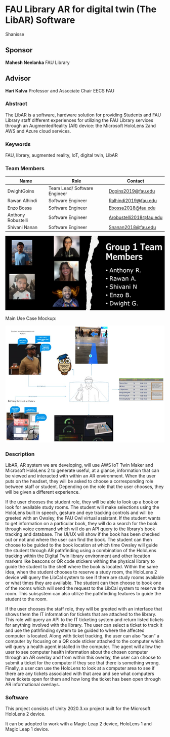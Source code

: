 # FAU Library AR for digital twin (The LibAR) Software

Shanisse
## Sponsor
**Mahesh Neelanka** FAU Library

## Advisor
**Hari Kalva** Professor and Associate Chair EECS FAU

### Abstract
The LibAR is a software, hardware solution for providing Students and FAU Library  staff  different  experiences  for  utilizing  the  FAU  Library  services  through  an AugmentedReality  (AR)  device:  the  Microsoft  HoloLens  2and  AWS  and  Azure  cloud services.

### Keywords
FAU, library, augmented reality, IoT, digital twin, LibAR 

### Team Members
| Name | Role | Contact |
| ------- | --------- | ---------- |
| DwightGoins | Team Lead/ Software Engineer | Dgoins2019@fau.edu |
| Rawan Alhindi | Software Engineer | Ralhindi2019@fau.edu |
| Enzo Bossa | Software Engineer| Ebossa2018@fau.edu |
| Anthony Robustelli | Software Engineer | Arobustelli2018@fau.edu |
| Shivani Nanan | Software Engineer | Snanan2018@fau.edu |

![Author Images](Assets/Images/authors.jpg)



Main Use Case Mockup:

![Main Use Case Mockup Image](Assets/Images/mainUseCases.jpg)


### Description
LibAR, AR system we are developing, will use AWS IoT Twin Maker and Microsoft HoloLens 2 to generate useful, at a glance, information that can be viewed and interacted with within an AR environment. When the user puts on the headset, they will be asked to choose a corresponding role between staff or student. Depending on the role that the user chooses, they will be given a different experience.  

If the user chooses the student role, they will be able to look up a book or look for available study rooms. The student will make selections using the HoloLens built in speech, gesture and eye tracking controls and will be greeted with an Owsley, the FAU Owl virtual assistant. If the student wants to get information on a particular book, they will do a search for the book through voice command which will do an API query to the library’s book tracking and database. The UI/UX will show if the book has been checked out or not and where the user can find the book. The student can then choose to be guided to the book location at which time Owsley will guide the student through AR pathfinding using a combination of the HoloLens tracking within the Digital Twin library environment and other location markers like beacons or QR code stickers withing the physical library to guide the student to the shelf where the book is located. Within the same idea, when the student chooses to reserve a study room, the HoloLens 2 device will query the LibCal system to see if there are study rooms available or what times they are available. The student can then choose to book one of the rooms which will send the request to the LibCal system to reserve the room. This subsystem can also utilize the pathfinding features to guide the student to the room. 

If the user chooses the staff role, they will be greeted with an interface that shows them the IT information for tickets that are attached to the library. This role will query an API to the IT ticketing system and return listed tickets for anything involved with the library. The user can select a ticket to track it and use the pathfinding system to be guided to where the affected computer is located. Along with ticket tracking, the user can also “scan” a computer by focusing on a QR code sticker attached to the computer which will query a health agent installed in the computer. The agent will allow the user to see computer health information about the chosen computer through an AR overlay and from within this overlay, the user can choose to submit a ticket for the computer if they see that there is something wrong. Finally, a user can use the HoloLens to look at a computer area to see if there are any tickets associated with that area and see what computers have tickets open for them and how long the ticket has been open through AR informational overlays. 


### Software
This project consists of Unity 2020.3.xx project built for the Microsoft HoloLens 2 device.
 
It can be adopted to work with a Magic Leap 2 device, HoloLens 1 and Magic Leap 1 device.